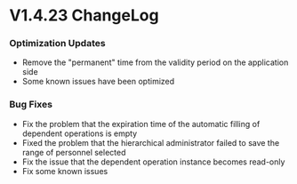 # V1.4.23 ChangeLog

### Optimization Updates
* Remove the "permanent" time from the validity period on the application side
* Some known issues have been optimized

### Bug Fixes
* Fix the problem that the expiration time of the automatic filling of dependent operations is empty
* Fixed the problem that the hierarchical administrator failed to save the range of personnel selected
* Fix the issue that the dependent operation instance becomes read-only
* Fix some known issues
